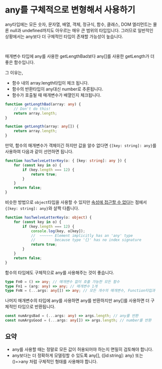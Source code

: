 # any를 구체적으로 변형해서 사용하기

any타입에는 모든 숫자, 문자열, 배열, 객체, 정규식, 함수, 클래스, DOM 엘리먼트는 물론 null과 undefined까지도 아우르는 매우 큰 범위의 타입입니다.
그러므로 일반적인 상황에서는 any보다 더 구체적인 타입이 존재할 가능성이 높습니다.

</br>

매개변수 타입에 any를 사용한 getLengthBad보다 any[]를 사용한 getLength가 더 좋은 함수입니다.

그 이유는,

- 함수 내의 array.length타입이 체크 됩니다.
- 함수의 반환타입이 any대신 number로 추론됩니다.
- 함수가 호출될 때 매개변수가 배열인지 체크됩니다.

```ts
function getLengthBad(array: any) {
	// Don't do this!
	return array.length;
}

function getLength(array: any[]) {
	return array.length;
}
```

만약, 함수의 매개변수가 객체이긴 하지만 값을 알수 없다면 `{[key: string]: any}`를 사용하여 다음과 같이 선언하면 됩니다.

```ts
function hasTwelveLetterKey(o: { [key: string]: any }) {
	for (const key in o) {
		if (key.length === 12) {
			return true;
		}
	}
	return false;
}
```

비슷한 방법으로 `object`타입을 사용할 수 있지만 <u>속성에 접근할 수 없다</u>는 점에서 `{[key: string]: any}`와 살짝 다릅니다.

```ts
function hasTwelveLetterKey(o: object) {
	for (const key in o) {
		if (key.length === 12) {
			console.log(key, o[key]);
			//  ~~~~~~ Element implicitly has an 'any' type
			//         because type '{}' has no index signature
			return true;
		}
	}
	return false;
}
```

함수의 타입에도 구체적으로 any를 사용해주는 것이 좋습니다.

```ts
type Fn0 = () => any; // 매개변수 없이 호출 가능한 모든 함수
type Fn1 = (arg: any) => any; // 매개변수 1개
type FnN = (...args: any[]) => any; // 모든 개수의 매개변수, Function타입과 동일합니다.
```

나머지 매개변수의 타입에 any를 사용하면 any를 반환하지만 any[]를 사용하면 더 구체적인 타입으로 반환됩니다.

```ts
const numArgsBad = (...args: any) => args.length; // any를 반환
const numArgsGood = (...args: any[]) => args.length; // number를 반환
```

## 요약

- any를 사용할 때는 정말로 모든 값이 허용되어야 하는지 면밀히 검토해야 합니다.
- any보다는 더 정확하게 모델링할 수 있도록 any[], {[id:string]: any} 또는 ()=>any 처럼 구체적인 형태를 사용해야 합니다.
